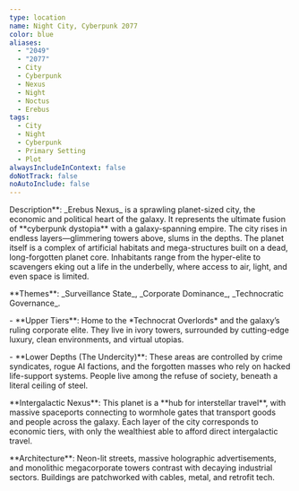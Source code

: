 ```yaml
---
type: location
name: Night City, Cyberpunk 2077
color: blue
aliases:
  - "2049"
  - "2077"
  - City
  - Cyberpunk
  - Nexus
  - Night
  - Noctus
  - Erebus
tags:
  - City
  - Night
  - Cyberpunk
  - Primary Setting
  - Plot
alwaysIncludeInContext: false
doNotTrack: false
noAutoInclude: false
---
```

Description\*\*: \_Erebus Nexus\_ is a sprawling planet-sized city, the economic and political heart of the galaxy. It represents the ultimate fusion of \*\*cyberpunk dystopia\*\* with a galaxy-spanning empire. The city rises in endless layers—glimmering towers above, slums in the depths. The planet itself is a complex of artificial habitats and mega-structures built on a dead, long-forgotten planet core. Inhabitants range from the hyper-elite to scavengers eking out a life in the underbelly, where access to air, light, and even space is limited.

\*\*Themes\*\*: \_Surveillance State\_, \_Corporate Dominance\_, \_Technocratic Governance\_.

\- \*\*Upper Tiers\*\*: Home to the \*Technocrat Overlords\* and the galaxy’s ruling corporate elite. They live in ivory towers, surrounded by cutting-edge luxury, clean environments, and virtual utopias.

\- \*\*Lower Depths (The Undercity)\*\*: These areas are controlled by crime syndicates, rogue AI factions, and the forgotten masses who rely on hacked life-support systems. People live among the refuse of society, beneath a literal ceiling of steel.

\*\*Intergalactic Nexus\*\*: This planet is a \*\*hub for interstellar travel\*\*, with massive spaceports connecting to wormhole gates that transport goods and people across the galaxy. Each layer of the city corresponds to economic tiers, with only the wealthiest able to afford direct intergalactic travel.

\*\*Architecture\*\*: Neon-lit streets, massive holographic advertisements, and monolithic megacorporate towers contrast with decaying industrial sectors. Buildings are patchworked with cables, metal, and retrofit tech.